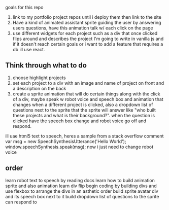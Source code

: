goals for this repo
1. link to my portfolio project repos until i deploy them then link to the site
2. Have a kind of animated assistant sprite guiding the user by answering users questions, have this animation talk 
w/ each click on the page
3. use different widgets for each project such as a div that once clicked flips around and describes the project
I'm going to write in vanilla js and if it doesn't reach certain goals or i want to add a feature that requires a db ill use react. 

Think through what to do
-------------------------
1. choose highlight projects
2. set each project to a div with an image and name of project on front and a description on the back
3. create a sprite animation that will do certain things along with the click of a div, maybe speak w robot voice and speech box and animation that changes when a different project is clicked, also a dropdown list of questions next to the sprite that the sprite will answer like "who built these projects and what is their background?". when the question is clicked have the speech box change and robot voice go off and respond.

ill uae html5 text to speech, heres a sample from a stack overflow comment 
var msg = new SpeechSynthesisUtterance('Hello World');
window.speechSynthesis.speak(msg);
now i just need to change robot voice 

order
-------
learn robot text to speech by reading docs
learn how to build animation sprite and also animation
learn div flip 
begin coding by building divs and use flexbox to arrange the divs in an asthetic order
build sprite avatar div and its speech box next to it
build dropdown list of questions to the sprite can respond to